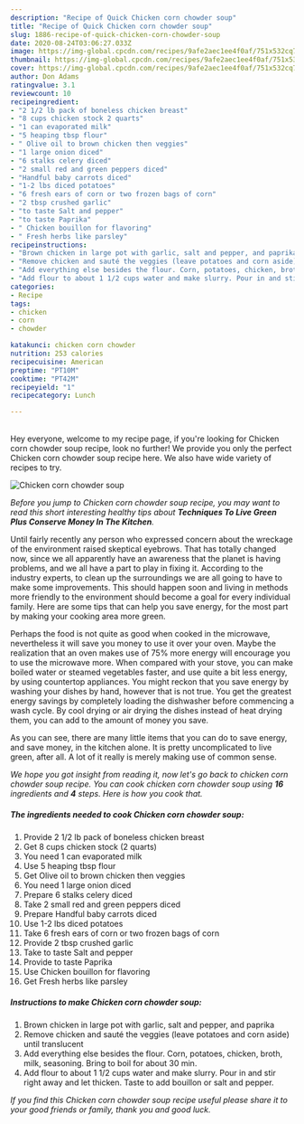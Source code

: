 ```yaml
---
description: "Recipe of Quick Chicken corn chowder soup"
title: "Recipe of Quick Chicken corn chowder soup"
slug: 1886-recipe-of-quick-chicken-corn-chowder-soup
date: 2020-08-24T03:06:27.033Z
image: https://img-global.cpcdn.com/recipes/9afe2aec1ee4f0af/751x532cq70/chicken-corn-chowder-soup-recipe-main-photo.jpg
thumbnail: https://img-global.cpcdn.com/recipes/9afe2aec1ee4f0af/751x532cq70/chicken-corn-chowder-soup-recipe-main-photo.jpg
cover: https://img-global.cpcdn.com/recipes/9afe2aec1ee4f0af/751x532cq70/chicken-corn-chowder-soup-recipe-main-photo.jpg
author: Don Adams
ratingvalue: 3.1
reviewcount: 10
recipeingredient:
- "2 1/2 lb pack of boneless chicken breast"
- "8 cups chicken stock 2 quarts"
- "1 can evaporated milk"
- "5 heaping tbsp flour"
- " Olive oil to brown chicken then veggies"
- "1 large onion diced"
- "6 stalks celery diced"
- "2 small red and green peppers diced"
- "Handful baby carrots diced"
- "1-2 lbs diced potatoes"
- "6 fresh ears of corn or two frozen bags of corn"
- "2 tbsp crushed garlic"
- "to taste Salt and pepper"
- "to taste Paprika"
- " Chicken bouillon for flavoring"
- " Fresh herbs like parsley"
recipeinstructions:
- "Brown chicken in large pot with garlic, salt and pepper, and paprika"
- "Remove chicken and sauté the veggies (leave potatoes and corn aside) until translucent"
- "Add everything else besides the flour. Corn, potatoes, chicken, broth, milk, seasoning. Bring to boil for about 30 min."
- "Add flour to about 1 1/2 cups water and make slurry. Pour in and stir right away and let thicken. Taste to add bouillon or salt and pepper."
categories:
- Recipe
tags:
- chicken
- corn
- chowder

katakunci: chicken corn chowder 
nutrition: 253 calories
recipecuisine: American
preptime: "PT10M"
cooktime: "PT42M"
recipeyield: "1"
recipecategory: Lunch

---
```

<br>
Hey everyone, welcome to my recipe page, if you're looking for Chicken corn chowder soup recipe, look no further! We provide you only the perfect Chicken corn chowder soup recipe here. We also have wide variety of recipes to try.
<br>


![Chicken corn chowder soup](https://img-global.cpcdn.com/recipes/9afe2aec1ee4f0af/751x532cq70/chicken-corn-chowder-soup-recipe-main-photo.jpg)

<i>Before you jump to Chicken corn chowder soup recipe, you may want to read this short interesting healthy tips about 
<strong>Techniques To Live Green Plus Conserve Money In The Kitchen</strong>.</i>
</br>

Until fairly recently any person who expressed concern about the wreckage of the environment raised skeptical eyebrows. That has totally changed now, since we all apparently have an awareness that the planet is having problems, and we all have a part to play in fixing it. According to the industry experts, to clean up the surroundings we are all going to have to make some improvements. This should happen soon and living in methods more friendly to the environment should become a goal for every individual family. Here are some tips that can help you save energy, for the most part by making your cooking area more green.

Perhaps the food is not quite as good when cooked in the microwave, nevertheless it will save you money to use it over your oven. Maybe the realization that an oven makes use of 75% more energy will encourage you to use the microwave more. When compared with your stove, you can make boiled water or steamed vegetables faster, and use quite a bit less energy, by using countertop appliances. You might reckon that you save energy by washing your dishes by hand, however that is not true. You get the greatest energy savings by completely loading the dishwasher before commencing a wash cycle. By cool drying or air drying the dishes instead of heat drying them, you can add to the amount of money you save.

As you can see, there are many little items that you can do to save energy, and save money, in the kitchen alone. It is pretty uncomplicated to live green, after all. A lot of it really is merely making use of common sense.


<i>We hope you got insight from reading it, now let's go back to chicken corn chowder soup recipe. You can cook chicken corn chowder soup using <strong>16</strong> ingredients and <strong>4</strong> steps. Here is how you cook that.
</i>

##### The ingredients needed to cook Chicken corn chowder soup:

1. Provide 2 1/2 lb pack of boneless chicken breast
1. Get 8 cups chicken stock (2 quarts)
1. You need 1 can evaporated milk
1. Use 5 heaping tbsp flour
1. Get  Olive oil to brown chicken then veggies
1. You need 1 large onion diced
1. Prepare 6 stalks celery diced
1. Take 2 small red and green peppers diced
1. Prepare Handful baby carrots diced
1. Use 1-2 lbs diced potatoes
1. Take 6 fresh ears of corn or two frozen bags of corn
1. Provide 2 tbsp crushed garlic
1. Take to taste Salt and pepper
1. Provide to taste Paprika
1. Use  Chicken bouillon for flavoring
1. Get  Fresh herbs like parsley


##### Instructions to make Chicken corn chowder soup:

1. Brown chicken in large pot with garlic, salt and pepper, and paprika
1. Remove chicken and sauté the veggies (leave potatoes and corn aside) until translucent
1. Add everything else besides the flour. Corn, potatoes, chicken, broth, milk, seasoning. Bring to boil for about 30 min.
1. Add flour to about 1 1/2 cups water and make slurry. Pour in and stir right away and let thicken. Taste to add bouillon or salt and pepper.


<i>If you find this Chicken corn chowder soup recipe useful please share it to your good friends or family, thank you and good luck.</i>
